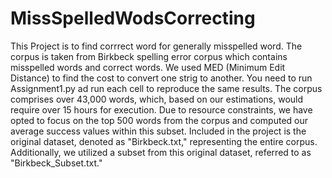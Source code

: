 # MissSpelledWodsCorrecting
This Project is to find corrrect word for generally misspelled word. The corpus is taken from Birkbeck spelling error corpus which contains misspelled words and correct words. We used MED (Minimum Edit Distance) to find the cost to convert one strig to another. You need to run Assignment1.py ad run each cell to reproduce the same results. 
The corpus comprises over 43,000 words, which, based on our estimations, would require over 15 hours for execution. Due to resource constraints, we have opted to focus on the top 500 words from the corpus and computed our average success values within this subset.
Included in the project is the original dataset, denoted as "Birkbeck.txt," representing the entire corpus. Additionally, we utilized a subset from this original dataset, referred to as "Birkbeck_Subset.txt."
